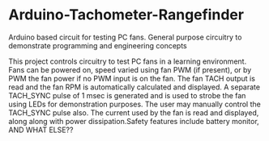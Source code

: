 # Arduino-Tachometer-Rangefinder
Arduino based circuit for testing PC fans.  General purpose circuitry to demonstrate programming and engineering concepts

This project controls circuitry to test PC fans in a learning environment.
Fans can be powered on, speed varied using fan PWM (if present), or by PWM the fan power if no PWM input is on the fan. The fan TACH output is read and the fan RPM is automatically calculated and displayed. A separate TACH_SYNC pulse of 1 msec is generated and is used to strobe the fan using LEDs for demonstration purposes. The user may manually control the TACH_SYNC pulse also. The current used by the fan is read and displayed, along along with power dissipation.Safety features include battery monitor, AND WHAT ELSE??
